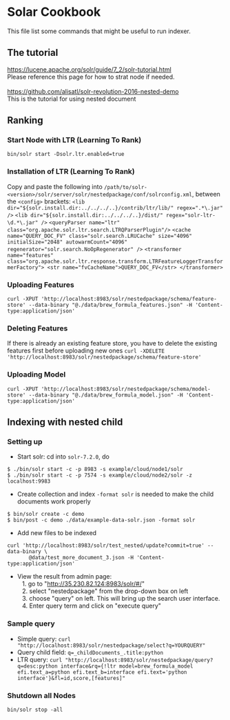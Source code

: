 # Solar Cookbook
This file list some commands that might be useful to run indexer.
## The tutorial
https://lucene.apache.org/solr/guide/7_2/solr-tutorial.html<br />
Please reference this page for how to strat node if needed.<br /> <br />
https://github.com/alisatl/solr-revolution-2016-nested-demo<br /> 
This is the tutorial for using nested document
## Ranking
### Start Node with LTR (Learning To Rank)
`bin/solr start -Dsolr.ltr.enabled=true`
### Installation of LTR (Learning To Rank)
Copy and paste the following into `/path/to/solr-<version>/solr/server/solr/nestedpackage/conf/solrconfig.xml`, between the `<config>` brackets:
`<lib dir="${solr.install.dir:../../../..}/contrib/ltr/lib/" regex=".*\.jar" />`
`<lib dir="${solr.install.dir:../../../..}/dist/" regex="solr-ltr-\d.*\.jar" />`
`<queryParser name="ltr" class="org.apache.solr.ltr.search.LTRQParserPlugin"/>`
`<cache name="QUERY_DOC_FV"
       class="solr.search.LRUCache"
       size="4096"
       initialSize="2048"
       autowarmCount="4096"
       regenerator="solr.search.NoOpRegenerator" />`
`<transformer name="features" class="org.apache.solr.ltr.response.transform.LTRFeatureLoggerTransformerFactory">
  <str name="fvCacheName">QUERY_DOC_FV</str>
</transformer>`
### Uploading Features
`curl -XPUT 'http://localhost:8983/solr/nestedpackage/schema/feature-store' --data-binary "@./data/brew_formula_features.json" -H 'Content-type:application/json'`
### Deleting Features
If there is already an existing feature store, you have to delete the existing features first before uploading new ones
`curl -XDELETE 'http://localhost:8983/solr/nestedpackage/schema/feature-store'`
### Uploading Model
`curl -XPUT 'http://localhost:8983/solr/nestedpackage/schema/model-store' --data-binary "@./data/brew_formula_model.json" -H 'Content-type:application/json'`

## Indexing with nested child
### Setting up
- Start solr: cd into `solr-7.2.0`, do <br />
```
$ ./bin/solr start -c -p 8983 -s example/cloud/node1/solr
$ ./bin/solr start -c -p 7574 -s example/cloud/node2/solr -z localhost:9983
```
- Create collection and index
`-format solr` is needed to make the child documents work properly
```
$ bin/solr create -c demo
$ bin/post -c demo ./data/example-data-solr.json -format solr
```
- Add new files to be indexed
```
curl 'http://localhost:8983/solr/test_nested/update?commit=true' --data-binary \
       @data/test_more_document_3.json -H 'Content-type:application/json'
```
- View the result from admin page: <br />
&ensp; 1. go to "http://35.230.82.124:8983/solr/#/" <br />
&ensp; 2. select "nestedpackage" from the drop-down box on left <br />
&ensp; 3. choose "query" on left. This will bring up the search user interface. <br />
&ensp; 4. Enter query term and click on "execute query" <br />
### Sample query
- Simple query: `curl "http://localhost:8983/solr/nestedpackage/select?q=YOURQUERY"`
- Query child field: `q=_childDocuments_.title:python`
- LTR query: `curl "http://localhost:8983/solr/nestedpackage/query?q=desc:python interface&rq={!ltr model=brew_formula_model efi.text_a=python efi.text_b=interface efi.text='python interface'}&fl=id,score,[features]"`
### Shutdown all Nodes
`bin/solr stop -all`
